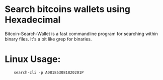 # Search bitcoins wallets using Hexadecimal

Bitcoin-Search-Wallet is a fast commandline program for searching within binary files. It's a bit like grep for binaries.

# Linux Usage:
        search-cli -p A081853081820201P


